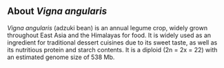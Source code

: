 About *Vigna angularis*
-----------------------

*Vigna angularis* (adzuki bean) is an annual legume crop, widely grown
throughout East Asia and the Himalayas for food. It is widely used as an
ingredient for traditional dessert cuisines due to its sweet taste, as
well as its nutritious protein and starch contents. It is a diploid (2n
= 2x = 22) with an estimated genome size of 538 Mb.
